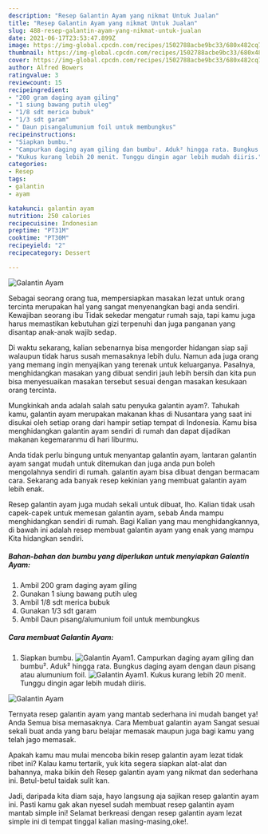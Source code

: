 ```yaml
---
description: "Resep Galantin Ayam yang nikmat Untuk Jualan"
title: "Resep Galantin Ayam yang nikmat Untuk Jualan"
slug: 488-resep-galantin-ayam-yang-nikmat-untuk-jualan
date: 2021-06-17T23:53:47.899Z
image: https://img-global.cpcdn.com/recipes/1502788acbe9bc33/680x482cq70/galantin-ayam-foto-resep-utama.jpg
thumbnail: https://img-global.cpcdn.com/recipes/1502788acbe9bc33/680x482cq70/galantin-ayam-foto-resep-utama.jpg
cover: https://img-global.cpcdn.com/recipes/1502788acbe9bc33/680x482cq70/galantin-ayam-foto-resep-utama.jpg
author: Alfred Bowers
ratingvalue: 3
reviewcount: 15
recipeingredient:
- "200 gram daging ayam giling"
- "1 siung bawang putih uleg"
- "1/8 sdt merica bubuk"
- "1/3 sdt garam"
- " Daun pisangalumunium foil untuk membungkus"
recipeinstructions:
- "Siapkan bumbu."
- "Campurkan daging ayam giling dan bumbu². Aduk² hingga rata. Bungkus daging ayam dengan daun pisang atau alumunium foil."
- "Kukus kurang lebih 20 menit. Tunggu dingin agar lebih mudah diiris."
categories:
- Resep
tags:
- galantin
- ayam

katakunci: galantin ayam 
nutrition: 250 calories
recipecuisine: Indonesian
preptime: "PT31M"
cooktime: "PT30M"
recipeyield: "2"
recipecategory: Dessert

---
```



![Galantin Ayam](https://img-global.cpcdn.com/recipes/1502788acbe9bc33/680x482cq70/galantin-ayam-foto-resep-utama.jpg)

Sebagai seorang orang tua, mempersiapkan masakan lezat untuk orang tercinta merupakan hal yang sangat menyenangkan bagi anda sendiri. Kewajiban seorang ibu Tidak sekedar mengatur rumah saja, tapi kamu juga harus memastikan kebutuhan gizi terpenuhi dan juga panganan yang disantap anak-anak wajib sedap.

Di waktu  sekarang, kalian sebenarnya bisa mengorder hidangan siap saji walaupun tidak harus susah memasaknya lebih dulu. Namun ada juga orang yang memang ingin menyajikan yang terenak untuk keluarganya. Pasalnya, menghidangkan masakan yang dibuat sendiri jauh lebih bersih dan kita pun bisa menyesuaikan masakan tersebut sesuai dengan masakan kesukaan orang tercinta. 



Mungkinkah anda adalah salah satu penyuka galantin ayam?. Tahukah kamu, galantin ayam merupakan makanan khas di Nusantara yang saat ini disukai oleh setiap orang dari hampir setiap tempat di Indonesia. Kamu bisa menghidangkan galantin ayam sendiri di rumah dan dapat dijadikan makanan kegemaranmu di hari liburmu.

Anda tidak perlu bingung untuk menyantap galantin ayam, lantaran galantin ayam sangat mudah untuk ditemukan dan juga anda pun boleh mengolahnya sendiri di rumah. galantin ayam bisa dibuat dengan bermacam cara. Sekarang ada banyak resep kekinian yang membuat galantin ayam lebih enak.

Resep galantin ayam juga mudah sekali untuk dibuat, lho. Kalian tidak usah capek-capek untuk memesan galantin ayam, sebab Anda mampu menghidangkan sendiri di rumah. Bagi Kalian yang mau menghidangkannya, di bawah ini adalah resep membuat galantin ayam yang enak yang mampu Kita hidangkan sendiri.

<!--inarticleads1-->

##### Bahan-bahan dan bumbu yang diperlukan untuk menyiapkan Galantin Ayam:

1. Ambil 200 gram daging ayam giling
1. Gunakan 1 siung bawang putih uleg
1. Ambil 1/8 sdt merica bubuk
1. Gunakan 1/3 sdt garam
1. Ambil  Daun pisang/alumunium foil untuk membungkus




<!--inarticleads2-->

##### Cara membuat Galantin Ayam:

1. Siapkan bumbu.
<img src="https://img-global.cpcdn.com/steps/f42ca6ad6d9a0998/160x128cq70/galantin-ayam-langkah-memasak-1-foto.jpg" alt="Galantin Ayam">1. Campurkan daging ayam giling dan bumbu². Aduk² hingga rata. Bungkus daging ayam dengan daun pisang atau alumunium foil.
<img src="https://img-global.cpcdn.com/steps/16bada990c13cc5c/160x128cq70/galantin-ayam-langkah-memasak-2-foto.jpg" alt="Galantin Ayam">1. Kukus kurang lebih 20 menit. Tunggu dingin agar lebih mudah diiris.
<img src="https://img-global.cpcdn.com/steps/c955cd1cefc1a857/160x128cq70/galantin-ayam-langkah-memasak-3-foto.jpg" alt="Galantin Ayam">



Ternyata resep galantin ayam yang mantab sederhana ini mudah banget ya! Anda Semua bisa memasaknya. Cara Membuat galantin ayam Sangat sesuai sekali buat anda yang baru belajar memasak maupun juga bagi kamu yang telah jago memasak.

Apakah kamu mau mulai mencoba bikin resep galantin ayam lezat tidak ribet ini? Kalau kamu tertarik, yuk kita segera siapkan alat-alat dan bahannya, maka bikin deh Resep galantin ayam yang nikmat dan sederhana ini. Betul-betul taidak sulit kan. 

Jadi, daripada kita diam saja, hayo langsung aja sajikan resep galantin ayam ini. Pasti kamu gak akan nyesel sudah membuat resep galantin ayam mantab simple ini! Selamat berkreasi dengan resep galantin ayam lezat simple ini di tempat tinggal kalian masing-masing,oke!.

